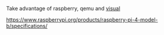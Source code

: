 Take advantage of raspberry, qemu and [visual](https://salmanarif.bitbucket.io/visual/index.html)

https://www.raspberrypi.org/products/raspberry-pi-4-model-b/specifications/
